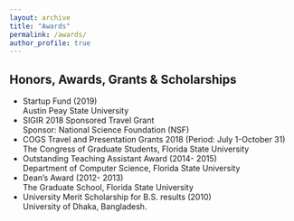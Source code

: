 ```yaml
---
layout: archive
title: "Awards"
permalink: /awards/
author_profile: true
---
```


## Honors, Awards, Grants & Scholarships
 * <a style="text-decoration:none" href=""> Startup Fund</a> (2019) <br>Austin Peay State University
 * <a style="text-decoration:none" href=""> SIGIR 2018 Sponsored Travel Grant</a> <br>Sponsor: National Science Foundation (NSF)
 * <a style="text-decoration:none" href=""> COGS Travel and Presentation Grants 2018 (Period: July 1-October 31)</a> <br>The Congress of Graduate Students, Florida State University
 * <a style="text-decoration:none" href=""> Outstanding Teaching Assistant Award</a>  (2014- 2015)<br>Department of Computer Science, Florida State University
 * <a style="text-decoration:none" href=""> Dean’s Award </a>(2012- 2013)<br>The Graduate School, Florida State University 
 * <a style="text-decoration:none" href="">University Merit Scholarship </a>for B.S. results (2010) <br>University of Dhaka, Bangladesh.
 
